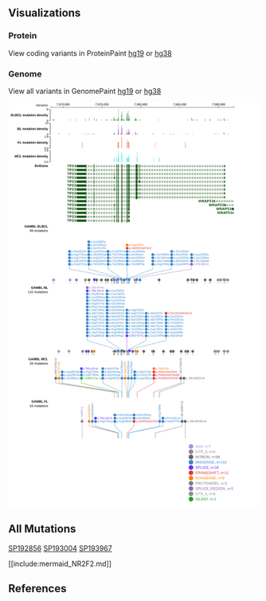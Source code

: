 ## Visualizations
### Protein
View coding variants in ProteinPaint [hg19](https://morinlab.github.io/LLMPP/GAMBL/N2RF2_protein.html)  or [hg38](https://morinlab.github.io/LLMPP/GAMBL/N2RF2_protein_hg38.html)

### Genome
View all variants in GenomePaint [hg19](https://morinlab.github.io/LLMPP/GAMBL/N2RF2.html)  or [hg38](https://morinlab.github.io/LLMPP/GAMBL/N2RF2_hg38.html)

![](images/proteinpaint/N2RF2.svg)

## All Mutations

[SP192856](https://www.bcgsc.ca/downloads/morinlab/GAMBL/MALY/SP192856.html)
[SP193004](https://www.bcgsc.ca/downloads/morinlab/GAMBL/MALY/SP193004.html)
[SP193967](https://www.bcgsc.ca/downloads/morinlab/GAMBL/MALY/SP193967.html)

[[include:mermaid_NR2F2.md]]

## References



<!-- ORIGIN: hubschmannMutationalMechanismsShaping2021b -->
<!-- DLBCL: hubschmannMutationalMechanismsShaping2021b -->

